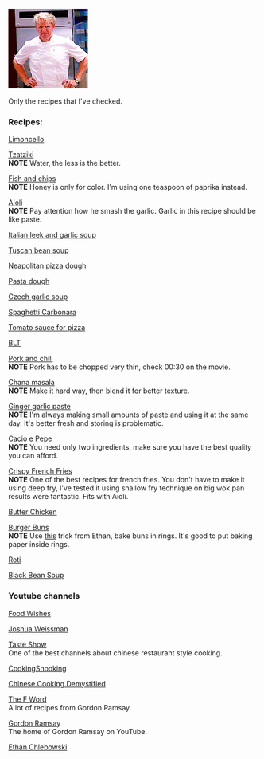 ![image](./image.gif)

Only the recipes that I've checked. 

### Recipes:

[Limoncello](https://www.youtube.com/watch?v=AWZlnMmnE3I&ab_channel=JamieOliver-Drinks)

[Tzatziki](https://www.youtube.com/watch?v=OOkL5d8t1sM&t=263s&ab_channel=FoodWishes)  
**NOTE** Water, the less is the better.

[Fish and chips](https://www.youtube.com/watch?v=wGjS8fLI7eQ&t=320s&ab_channel=JamieOliver)  
**NOTE** Honey is only for color. I'm using one teaspoon of paprika instead.

[Aioli](https://www.youtube.com/watch?v=KZTP3c0j7zc&ab_channel=FoodWishes)  
**NOTE** Pay attention how he smash the garlic. Garlic in this recipe should be like paste.

[Italian leek and garlic soup](https://www.youtube.com/watch?v=GdcCVZ_D7hQ&ab_channel=Recipe30)

[Tuscan bean soup](https://www.youtube.com/watch?v=_SMTu3-md3U&ab_channel=FoodWishes)

[Neapolitan pizza dough](https://www.youtube.com/watch?v=HkXojFU_LrE&ab_channel=St%C3%A4dlerMade) 

[Pasta dough](https://www.youtube.com/watch?v=RY9u0STwqiw&ab_channel=GennaroContaldo)

[Czech garlic soup](https://www.youtube.com/watch?v=CNk3nQyU3MI&ab_channel=SkutecznieTv)

[Spaghetti Carbonara](https://www.youtube.com/watch?v=3AAdKl1UYZs&ab_channel=JamieOliver)

[Tomato sauce for pizza](https://www.youtube.com/watch?v=9Ikknmv3DYg&ab_channel=VitoIacopelli)

[BLT](https://www.youtube.com/watch?v=BiTdrSUXua8&ab_channel=CowboyKentRollins)

[Pork and chili](https://www.youtube.com/watch?v=WujehK7kYLM&ab_channel=ChineseCookingDemystified)  
**NOTE** Pork has to be chopped very thin, check 00:30 on the movie.

[Chana masala](https://www.youtube.com/watch?v=iKMI1xkU_oo&ab_channel=AdamRagusea)  
**NOTE** Make it hard way, then blend it for better texture. 

[Ginger garlic paste](https://www.youtube.com/watch?v=JKKD4zSHtOo&ab_channel=CookingShookingHindi)  
**NOTE** I'm always making small amounts of paste and using it at the same day. It's better fresh and storing is problematic.

[Cacio e Pepe](https://www.youtube.com/watch?v=UzhkMm7gV2w&ab_channel=JamieOliver)  
**NOTE** You need only two ingredients, make sure you have the best quality you can afford.

[Crispy French Fries](https://www.youtube.com/watch?v=dklh4oKifVQ&ab_channel=EthanChlebowski)  
**NOTE** One of the best recipes for french fries. You don't have to make it using deep fry, I've tested it using shallow fry technique on big wok pan results were fantastic. Fits with Aioli.

[Butter Chicken](https://www.youtube.com/watch?v=a03U45jFxOI&ab_channel=GetCurried)  

[Burger Buns](https://www.youtube.com/watch?v=ace-TXcX6GY&ab_channel=FoodWishes)  
**NOTE** Use [this](https://www.youtube.com/watch?v=8RV-sKOqr3c&ab_channel=EthanChlebowski) trick from Ethan, bake buns in rings. It's good to put baking paper inside rings.

[Roti](https://www.bongeats.com/recipe/roti)

[Black Bean Soup](https://www.youtube.com/watch?v=mTwBK39EWok&ab_channel=FoodWishes)

### Youtube channels

[Food Wishes](https://www.youtube.com/user/foodwishes)  

[Joshua Weissman](https://www.youtube.com/channel/UChBEbMKI1eCcejTtmI32UEw)

[Taste Show](https://www.youtube.com/channel/UCkRBu0K655809AdvDajyJJA)  
One of the best channels about chinese restaurant style cooking.

[CookingShooking](https://www.youtube.com/user/CookingShooking)

[Chinese Cooking Demystified](https://www.youtube.com/channel/UC54SLBnD5k5U3Q6N__UjbAw)

[The F Word](https://www.youtube.com/user/theFword)  
A lot of recipes from Gordon Ramsay.

[Gordon Ramsay](https://www.youtube.com/user/gordonramsay)  
The home of Gordon Ramsay on YouTube.

[Ethan Chlebowski](https://www.youtube.com/channel/UCDq5v10l4wkV5-ZBIJJFbzQ)
